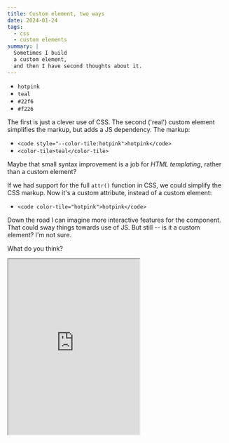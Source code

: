 ```yaml
---
title: Custom element, two ways
date: 2024-01-24
tags:
  - css
  - custom elements
summary: |
  Sometimes I build
  a custom element,
  and then I have second thoughts about it.
---
```


- <code style="--color-tile:hotpink">hotpink</code>
- <code><color-tile>teal</color-tile></code>
- <code style="--color-tile:#22f6">#22f6</code>
- <code><color-tile>#f226</color-tile></code>

The first is just
a clever use of CSS.
The second ('real') custom element
simplifies the markup,
but adds a JS dependency.
The markup:

- `<code style="--color-tile:hotpink">hotpink</code>`
- `<color-tile>teal</color-tile>`

Maybe that small syntax improvement
is a job for
_HTML templating_,
rather than a custom element?

If we had support
for the full `attr()` function
in CSS,
we could simplify
the CSS markup.
Now it's a custom attribute,
instead of a custom element:

- `<code color-tile="hotpink">hotpink</code>`

Down the road
I can imagine more
interactive features
for the component.
That could sway things
towards use of JS.
But still --
is it a custom element?
I'm not sure.

What do you think?

<iframe
  webc:is="code-pen"
  src="https://codepen.io/miriamsuzanne/embed/KKEXQKr"
  title="Custom element, two ways"
  height="400"
></iframe>

<script>
class ColorTile extends HTMLElement {
  static register(tagName) {
    if ("customElements" in window) {
      customElements.define(tagName || "color-tile", ColorTile);
    }
  }

  static observedAttributes = ['for-color'];

  static #appendShadowTemplate = (node) => {
    const template = document.createElement("template");
    template.innerHTML = `<span part="tile"></span><slot></slot>`;
    const shadowRoot = node.attachShadow({ mode: "open" });
    shadowRoot.appendChild(template.content.cloneNode(true));
  }

  static #adoptShadowStyles = (node) => {
    const shadowStyle = new CSSStyleSheet();
    shadowStyle.replaceSync(`
      * { box-sizing: border-box; }
      [part=tile] {
        aspect-ratio: 1;
        background:
          linear-gradient(var(--tile-color) 0 100%),
          linear-gradient(45deg, black 50%, white 50%);
        border: thin solid;
        content: '';
        display: inline-block;
        inline-size: 1cap;
        margin-inline-end: 0.5ch;
      }
    `);
    node.shadowRoot.adoptedStyleSheets = [shadowStyle];
  }

  color;
  #tile;

  constructor() {
    super();
    ColorTile.#appendShadowTemplate(this);
    ColorTile.#adoptShadowStyles(this);

    this.#tile = this.shadowRoot.querySelector('[part=tile]');
  }

  attributeChangedCallback(attr) {
    if (attr === 'for-color') this.#applyColor();
  }

  connectedCallback() {
    this.#initColor();
    this.#applyColor();
  }

  disconnectedCallback() {
  }

  setColor(tileColor) { this.setAttribute('for-color', tileColor); }

  #initColor = () => {
    if (!this.color) this.setColor(this.innerText);
  }

  #applyColor = () => {
    this.color = this.getAttribute('for-color');
    this.#tile.style.setProperty('--tile-color', this.color);
  }
}

ColorTile.register();
</script>
